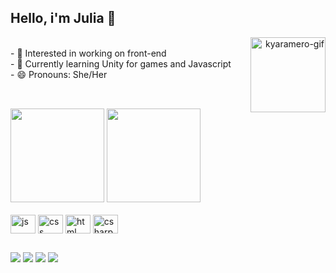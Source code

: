 ## Hello, i'm Julia 🧁
<div align="right"> <img align="right" width="120em" src="https://i.ibb.co/vkXKFvc/ezgif-7-926060e06a.gif" alt="kyaramero-gif"></div>

<br>
<div style="display: inline_block">
  <div> - 🤖 Interested in working on front-end </div>
  <div> - 🌱 Currently learning Unity for games and Javascript </div>
  <div> - 😄 Pronouns: She/Her </div>  
</div>

<br>

##


<div>
<img height="150em" src="https://github-readme-stats.vercel.app/api?username=kyaramero&theme=radical&hide=prs">
<img height="150em" src="https://github-readme-stats.vercel.app/api/top-langs/?username=kyaramero&layout=compact&theme=radical">
</div>
  
  <br>
  
<div style="display: inline_block">
  <img align="center" width="40" height="30" src="https://cdn.jsdelivr.net/gh/devicons/devicon/icons/javascript/javascript-plain.svg" alt="js">
  <img align="center" width="40" height="30" src="https://cdn.jsdelivr.net/gh/devicons/devicon/icons/css3/css3-original.svg" alt="css">
  <img align="center" width="40" height="30" src="https://cdn.jsdelivr.net/gh/devicons/devicon/icons/html5/html5-original.svg" alt="html">
  <img align="center" width="40" height="30" src="https://cdn.jsdelivr.net/gh/devicons/devicon/icons/csharp/csharp-original.svg" alt="csharp">
  </div>
  
  ##
  
<div>
  <a href="mailto:julia.b.andrade@outlook.com"><img src="https://img.shields.io/badge/Gmail-D14836?style=for-the-badge&logo=gmail&logoColor=white"></a>
  <a href="https://kyaramero.itch.io"><img src="https://img.shields.io/badge/Itch.io-FA5C5C?style=for-the-badge&logo=itch.io&logoColor=white"></a>
  <a href="discordapp.com/users/r_de_rulia#5410"><img src="https://img.shields.io/badge/Discord-7289DA?style=for-the-badge&logo=discord&logoColor=white"></a>
  <a href="https://www.linkedin.com/in/kyaramero/"><img src="https://img.shields.io/badge/LinkedIn-0077B5?style=for-the-badge&logo=linkedin&logoColor=white"></a>
  
</div>
  
  
